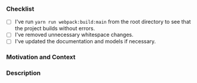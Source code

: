 <!-- Thanks for contributing to ArTEMiS! Before you submit your pull request, please make sure to check the following boxes by putting an x in the [ ] (don't: [x ], [ x], do: [x]) -->

### Checklist
- [ ] I've run `yarn run webpack:build:main` from the root directory to see that the project builds without errors.
- [ ] I've removed unnecessary whitespace changes.
- [ ] I've updated the documentation and models if necessary.

### Motivation and Context
<!-- Why is this change required? What problem does it solve? -->
<!-- If it fixes an open issue, please link to the issue here. -->

### Description
<!-- Describe your changes in detail -->
<!-- Please describe in detail how you tested your changes. -->

